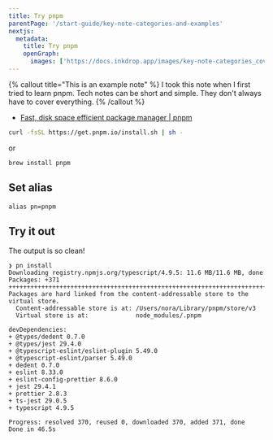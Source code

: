```yaml
---
title: Try pnpm
parentPage: '/start-guide/key-note-categories-and-examples'
nextjs:
  metadata:
    title: Try pnpm
    openGraph:
      images: ['https://docs.inkdrop.app/images/key-note-categories_cover.png']
---
```


{% callout title="This is an example note" %}
I took this note when I first tried to learn pnpm.
Tech notes can be short and simple. They don't always have to cover everything.
{% /callout %}

- [Fast, disk space efficient package manager | pnpm](https://pnpm.io/)

```sh
curl -fsSL https://get.pnpm.io/install.sh | sh -
```

or

```
brew install pnpm
```

## Set alias

```
alias pn=pnpm
```

## Try it out

The output is so clean!

```
❯ pn install
Downloading registry.npmjs.org/typescript/4.9.5: 11.6 MB/11.6 MB, done
Packages: +371
++++++++++++++++++++++++++++++++++++++++++++++++++++++++++++++++++++++++++++++++++++
Packages are hard linked from the content-addressable store to the virtual store.
  Content-addressable store is at: /Users/nora/Library/pnpm/store/v3
  Virtual store is at:             node_modules/.pnpm

devDependencies:
+ @types/dedent 0.7.0
+ @types/jest 29.4.0
+ @typescript-eslint/eslint-plugin 5.49.0
+ @typescript-eslint/parser 5.49.0
+ dedent 0.7.0
+ eslint 8.33.0
+ eslint-config-prettier 8.6.0
+ jest 29.4.1
+ prettier 2.8.3
+ ts-jest 29.0.5
+ typescript 4.9.5

Progress: resolved 370, reused 0, downloaded 370, added 371, done
Done in 46.5s
```
